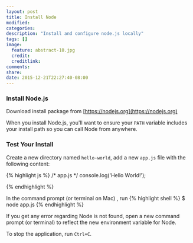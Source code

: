 ```yaml
---
layout: post
title: Install Node
modified:
categories: 
description: "Install and configure node.js locally"
tags: []
image:
  feature: abstract-10.jpg
  credit:
  creditlink:
comments:
share:
date: 2015-12-21T22:27:40-08:00
---
```

### Install Node.js
Download install package from [https://nodejs.org](https://nodejs.org)

When you install Node.js, you'll want to ensure your `PATH` variable includes your install path so you can call Node from anywhere.

### Test Your Install
Create a new directory named `hello-world`, add a new `app.js` file with the following content:

{% highlight js %}
/* app.js */
console.log('Hello World!');

{% endhighlight %}

In the command prompt (or terminal on Mac) , run 
{% highlight shell %}
$ node app.js
{% endhighlight %}

If you get any error regarding Node is not found, open a new command prompt (or terminal) to reflect the new environment variable for Node.

To stop the application, run `Ctrl+C`.